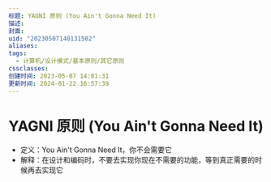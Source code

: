 ```yaml
---
标题: YAGNI 原则 (You Ain't Gonna Need It)
描述: 
封面: 
uid: "20230507140131502"
aliases: 
tags:
  - 计算机/设计模式/基本原则/其它原则
cssclasses: 
创建时间: 2023-05-07 14:01:31
更新时间: 2024-01-22 16:57:39
---
```


# YAGNI 原则 (You Ain't Gonna Need It)

- 定义：You Ain't Gonna Need It，你不会需要它
- 解释：在设计和编码时，不要去实现你现在不需要的功能，等到真正需要的时候再去实现它
